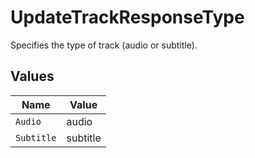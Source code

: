# UpdateTrackResponseType

Specifies the type of track (audio or subtitle).


## Values

| Name       | Value      |
| ---------- | ---------- |
| `Audio`    | audio      |
| `Subtitle` | subtitle   |